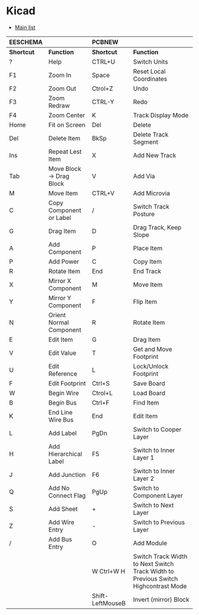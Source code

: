 # Kicad

- [Main list](./README.md)

| **EESCHEMA** |                          | **PCBNEW**       |                                                                                    |
| :----------- | :----------------------- | :--------------- | :--------------------------------------------------------------------------------- |
| **Shortcut** | **Function**             | **Shortcut**     | **Function**                                                                       |
| ?            | Help                     | CTRL+U           | Switch Units                                                                       |
| F1           | Zoom In                  | Space            | Reset Local Coordinates                                                            |
| F2           | Zoom Out                 | Ctrol+Z          | Undo                                                                               |
| F3           | Zoom Redraw              | CTRL-Y           | Redo                                                                               |
| F4           | Zoom Center              | K                | Track Display Mode                                                                 |
| Home         | Fit on Screen            | Del              | Delete                                                                             |
| Del          | Delete Item              | BkSp             | Delete Track Segment                                                               |
| Ins          | Repeat Lest Item         | X                | Add New Track                                                                      |
| Tab          | Move Block -> Drag Block | V                | Add Via                                                                            |
| M            | Move Item                | CTRL+V           | Add Microvia                                                                       |
| C            | Copy Component or Label  | /                | Switch Track Posture                                                               |
| G            | Drag Item                | D                | Drag Track, Keep Slope                                                             |
| A            | Add Component            | P                | Place Item                                                                         |
| P            | Add Power                | C                | Copy Item                                                                          |
| R            | Rotate Item              | End              | End Track                                                                          |
| X            | Mirror X Component       | M                | Move Item                                                                          |
| Y            | Mirror Y Component       | F                | Flip Item                                                                          |
| N            | Orient Normal Component  | R                | Rotate Item                                                                        |
| E            | Edit Item                | G                | Drag Item                                                                          |
| V            | Edit Value               | T                | Get and Move Footprint                                                             |
| U            | Edit Reference           | L                | Lock/Unlock Footprint                                                              |
| F            | Edit Footprint           | Ctrl+S           | Save Board                                                                         |
| W            | Begin Wire               | Ctrol+L          | Load Board                                                                         |
| B            | Begin Bus                | Ctrl+F           | Find Item                                                                          |
| K            | End Line Wire Bus        | End              | Edit Item                                                                          |
| L            | Add Label                | PgDn             | Switch to Cooper Layer                                                             |
| H            | Add Hierarchical Label   | F5               | Switch to Inner Layer 1                                                            |
| J            | Add Junction             | F6               | Switch to Inner Layer 2                                                            |
| Q            | Add No Connect Flag      | PgUp             | Switch to Component Layer                                                          |
| S            | Add Sheet                | +                | Switch to Next Layer                                                               |
| Z            | Add Wire Entry           | -                | Switch to Previous Layer                                                           |
| /            | Add Bus Entry            | O                | Add Module                                                                         |
|              |                          | W Ctrl+W H       | Switch Track Width to Next Switch Track Width to Previous Switch Highcontrast Mode |
|              |                          | Shift-LeftMouseB | Invert (mirror) Block                                                              |

